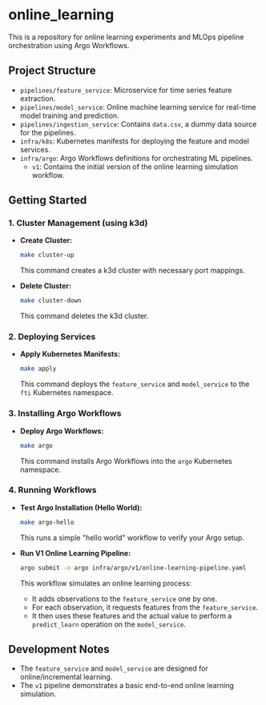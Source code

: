 # online_learning

This is a repository for online learning experiments and MLOps pipeline orchestration using Argo Workflows.

## Project Structure

- `pipelines/feature_service`: Microservice for time series feature extraction.
- `pipelines/model_service`: Online machine learning service for real-time model training and prediction.
- `pipelines/ingestion_service`: Contains `data.csv`, a dummy data source for the pipelines.
- `infra/k8s`: Kubernetes manifests for deploying the feature and model services.
- `infra/argo`: Argo Workflows definitions for orchestrating ML pipelines.
    - `v1`: Contains the initial version of the online learning simulation workflow.

## Getting Started

### 1. Cluster Management (using k3d)

- **Create Cluster:**
  ```bash
  make cluster-up
  ```
  This command creates a k3d cluster with necessary port mappings.

- **Delete Cluster:**
  ```bash
  make cluster-down
  ```
  This command deletes the k3d cluster.

### 2. Deploying Services

- **Apply Kubernetes Manifests:**
  ```bash
  make apply
  ```
  This command deploys the `feature_service` and `model_service` to the `fti` Kubernetes namespace.

### 3. Installing Argo Workflows

- **Deploy Argo Workflows:**
  ```bash
  make argo
  ```
  This command installs Argo Workflows into the `argo` Kubernetes namespace.

### 4. Running Workflows

- **Test Argo Installation (Hello World):**
  ```bash
  make argo-hello
  ```
  This runs a simple "hello world" workflow to verify your Argo setup.

- **Run V1 Online Learning Pipeline:**
  ```bash
  argo submit -n argo infra/argo/v1/online-learning-pipeline.yaml
  ```
  This workflow simulates an online learning process:
    - It adds observations to the `feature_service` one by one.
    - For each observation, it requests features from the `feature_service`.
    - It then uses these features and the actual value to perform a `predict_learn` operation on the `model_service`.

## Development Notes

- The `feature_service` and `model_service` are designed for online/incremental learning.
- The `v1` pipeline demonstrates a basic end-to-end online learning simulation.
